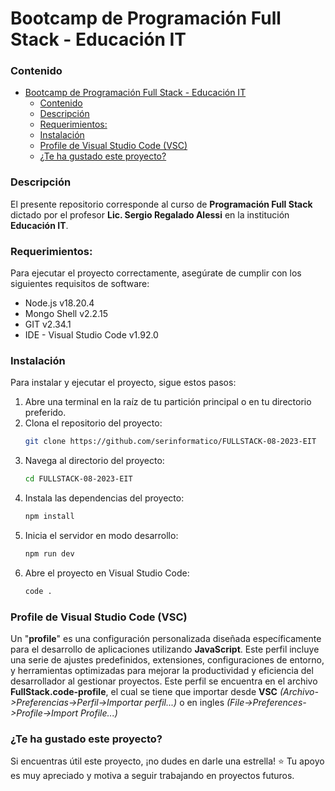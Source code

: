 # Bootcamp de Programación Full Stack - Educación IT


### Contenido
- [Bootcamp de Programación Full Stack - Educación IT](#bootcamp-de-programación-full-stack---educación-it)
    - [Contenido](#contenido)
    - [Descripción](#descripción)
    - [Requerimientos:](#requerimientos)
    - [Instalación](#instalación)
    - [Profile de Visual Studio Code (VSC)](#profile-de-visual-studio-code-vsc)
    - [¿Te ha gustado este proyecto?](#te-ha-gustado-este-proyecto)


### Descripción
El presente repositorio corresponde al curso de **Programación Full Stack** dictado por el profesor **Lic. Sergio Regalado Alessi** en la institución **Educación IT**.


### Requerimientos:
Para ejecutar el proyecto correctamente, asegúrate de cumplir con los siguientes requisitos de software:
- Node.js v18.20.4
- Mongo Shell v2.2.15
- GIT v2.34.1
- IDE - Visual Studio Code v1.92.0


### Instalación
Para instalar y ejecutar el proyecto, sigue estos pasos:
1. Abre una terminal en la raíz de tu partición principal o en tu directorio preferido.
2. Clona el repositorio del proyecto:
    ``` sh
    git clone https://github.com/serinformatico/FULLSTACK-08-2023-EIT
    ```
3. Navega al directorio del proyecto:
    ``` sh
    cd FULLSTACK-08-2023-EIT
    ```
4. Instala las dependencias del proyecto:
    ``` sh
    npm install
    ```
5. Inicia el servidor en modo desarrollo:
    ``` sh
    npm run dev
    ```
6. Abre el proyecto en Visual Studio Code:
    ``` sh
    code .
    ```

### Profile de Visual Studio Code (VSC)
Un "**profile**" es una configuración personalizada diseñada específicamente para el desarrollo de aplicaciones utilizando **JavaScript**. Este perfil incluye una serie de ajustes predefinidos, extensiones, configuraciones de entorno, y herramientas optimizadas para mejorar la productividad y eficiencia del desarrollador al gestionar proyectos. Este perfil se encuentra en el archivo **FullStack.code-profile**, el cual se tiene que importar desde **VSC** *(Archivo->Preferencias->Perfil->Importar perfil...)* o en ingles *(File->Preferences->Profile->Import Profile...)*


### ¿Te ha gustado este proyecto?
Si encuentras útil este proyecto, ¡no dudes en darle una estrella! ⭐ Tu apoyo es muy apreciado y motiva a seguir trabajando en proyectos futuros.
